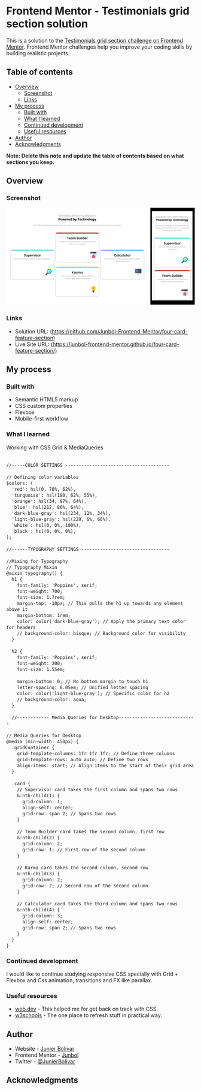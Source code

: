 # Frontend Mentor - Testimonials grid section solution

This is a solution to the [Testimonials grid section challenge on Frontend Mentor](https://www.frontendmentor.io/challenges/testimonials-grid-section-Nnw6J7Un7). Frontend Mentor challenges help you improve your coding skills by building realistic projects.

## Table of contents

- [Overview](#overview)
  - [Screenshot](#screenshot)
  - [Links](#links)
- [My process](#my-process)
  - [Built with](#built-with)
  - [What I learned](#what-i-learned)
  - [Continued development](#continued-development)
  - [Useful resources](#useful-resources)
- [Author](#author)
- [Acknowledgments](#acknowledgments)

**Note: Delete this note and update the table of contents based on what sections you keep.**

## Overview

### Screenshot

![](./assets/images/screenshot.jpg)

### Links

- Solution URL: (https://github.com/Junbol-Frontend-Mentor/four-card-feature-section)
- Live Site URL: (https://junbol-frontend-mentor.github.io/four-card-feature-section/)

## My process

### Built with

- Semantic HTML5 markup
- CSS custom properties
- Flexbox
- Mobile-first workflow

### What I learned

Working with CSS Grid & MediaQueries

```sacss

//-----COLOR SETTINGS ---------------------------------------

// Defining color variables
$colors: (
  'red': hsl(0, 78%, 62%),
  'turquoise': hsl(180, 62%, 55%),
  'orange': hsl(34, 97%, 64%),
  'blue': hsl(212, 86%, 64%),
  'dark-blue-gray': hsl(234, 12%, 34%),
  'light-blue-gray': hsl(229, 6%, 66%),
  'white': hsl(0, 0%, 100%),
  'black': hsl(0, 0%, 0%),
);

//------TYPOGRAPHY SETTINGS ---------------------------------

//Mixing for Typography
// Typography Mixin
@mixin typography() {
  h1 {
    font-family: 'Poppins', serif;
    font-weight: 700;
    font-size: 1.7rem;
    margin-top: -10px; // This pulls the h1 up towards any element above it
    margin-bottom: 1rem;
    color: color('dark-blue-gray'); // Apply the primary text color for headers
    // background-color: bisque; // Background color for visibility
  }

  h2 {
    font-family: 'Poppins', serif;
    font-weight: 200;
    font-size: 1.55em;

    margin-bottom: 0; // No bottom margin to touch h1
    letter-spacing: 0.05em; // Unified letter spacing
    color: color('light-blue-gray'); // Specific color for h2
    // background-color: aqua;
  }

  //------------ Media Queries for Desktop-----------------------------

// Media Queries for Desktop
@media (min-width: 450px) {
  .gridContainer {
    grid-template-columns: 1fr 1fr 1fr; // Define three columns
    grid-template-rows: auto auto; // Define two rows
    align-items: start; // Align items to the start of their grid area
  }

  .card {
    // Supervisor card takes the first column and spans two rows
    &:nth-child(1) {
      grid-column: 1;
      align-self: center;
      grid-row: span 2; // Spans two rows
    }

    // Team Builder card takes the second column, first row
    &:nth-child(2) {
      grid-column: 2;
      grid-row: 1; // First row of the second column
    }

    // Karma card takes the second column, second row
    &:nth-child(3) {
      grid-column: 2;
      grid-row: 2; // Second row of the second column
    }

    // Calculator card takes the third column and spans two rows
    &:nth-child(4) {
      grid-column: 3;
      align-self: center;
      grid-row: span 2; // Spans two rows
    }
  }
}
```

### Continued development

I would like to continue studying responsive CSS specially with Grid + Flexbox and Css animation, transitions and FX like parallax.

### Useful resources

- [web.dev](https://web.dev/learn/css) - This helped me for get back on track with CSS.
- [w3schools](https://www.w3schools.com/css/default.asp) - The one place to refresh stuff in practical way.

## Author

- Website - [Junier Bolivar](https://www.bolivarcreativedesign.com)
- Frontend Mentor - [Junbol](https://www.frontendmentor.io/profile/Junbol)
- Twitter - [@JunierBolivar](https://www.twitter.com/@JunierBolivar)

## Acknowledgments

